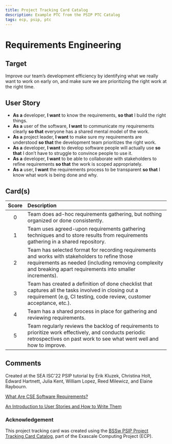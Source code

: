 ```yaml
---
title: Project Tracking Card Catalog
description: Example PTC from the PSIP PTC Catalog
tags: ecp, psip, ptc
---
```

# Requirements Engineering
## Target

Improve our team’s development efficiency by identifying what we really want to work on early on, and make sure we are prioritizing the right work at the right time.


## User Story

* **As a** developer, **I want** to know the requirements, **so that** I build the right things.
* **As a** user of the software, **I want** to communicate my requirements clearly **so that** everyone has a shared mental model of the work.
* **As a** project leader, **I want** to make sure my requirements are understood **so that** the development team prioritizes the right work.
* **As a** developer, **I want** to develop software people will actually use **so that** I don’t have to struggle to convince people to use it.
* **As a** developer, **I want** to be able to collaborate with stakeholders to refine requirements **so that** the work is scoped appropriately.
* **As a** user, **I want** the requirements process to be transparent **so that** I know what work is being done and why.


## Card(s)

| Score         | Description |
| :-------------: | :------------- |
| 0 | Team does ad-hoc requirements gathering, but nothing organized or done consistently. |
| 1 | Team uses agreed-upon requirements gathering techniques and to store results from requirements gathering in a shared repository. |
| 2 | Team has selected format for recording requirements and works with stakeholders to refine those requirements as needed (including removing complexity and breaking apart requirements into smaller increments). | 
| 3 | Team has created a definition of done checklist that captures all the tasks involved in closing out a requirement (e.g, CI testing, code review, customer acceptance, etc.). |
| 4 | Team has a shared process in place for gathering and reviewing requirements.| 
| 5 | Team regularly reviews the backlog of requirements to prioritize work effectively, and conducts periodic retrospectives on past work to see what went well and how to improve.|


## Comments
Created at the SEA ISC'22 PSIP tutorial by Erik Kluzek, Christina Holt, Edward Hartnett, Julia Kent, William Lopez, Reed Milewicz, and Elaine Raybourn.

[What Are CSE Software Requirements?](https://bssw.io/items/what-are-cse-software-requirements)

[An Introduction to User Stories and How to Write Them](https://bssw.io/items/an-introduction-to-user-stories-and-how-to-write-them)


### Acknowledgement

This project tracking card was created using the [BSSw PSIP Project Tracking Card Catalog](https://bssw-psip.github.io/ptc-catalog/), part of the Exascale Computing Project (ECP).
